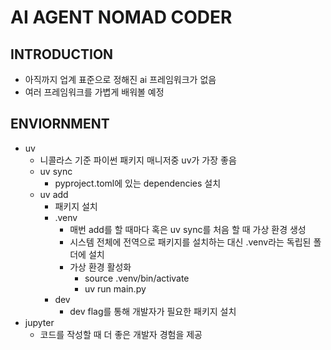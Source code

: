 # AI AGENT NOMAD CODER
## INTRODUCTION
- 아직까지 업계 표준으로 정해진 ai 프레임워크가 없음
- 여러 프레임워크를 가볍게 배워볼 예정
## ENVIORNMENT
- uv
  - 니콜라스 기준 파이썬 패키지 매니저중 uv가 가장 좋음
  - uv sync
    - pyproject.toml에 있는 dependencies 설치
  - uv add
    - 패키지 설치
    - .venv
      - 매번 add를 할 때마다 혹은 uv sync를 처음 할 때 가상 환경 생성
      - 시스템 전체에 전역으로 패키지를 설치하는 대신 .venv라는 독립된 폴더에 설치
      - 가상 환경 활성화
        - source .venv/bin/activate
        - uv run main.py
    - dev
      - dev flag를 통해 개발자가 필요한 패키지 설치
- jupyter
  - 코드를 작성할 때 더 좋은 개발자 경험을 제공